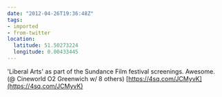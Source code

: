```yaml
---
date: "2012-04-26T19:36:48Z"
tags:
- imported
- from-twitter
location:
  latitude: 51.50273224
  longitude: 0.00433445
---
```

'Liberal Arts' as part of the Sundance Film festival screenings. Awesome. \(@ Cineworld O2 Greenwich w/ 8 others) [https://4sq.com/JCMyvK](https://4sq.com/JCMyvK)
